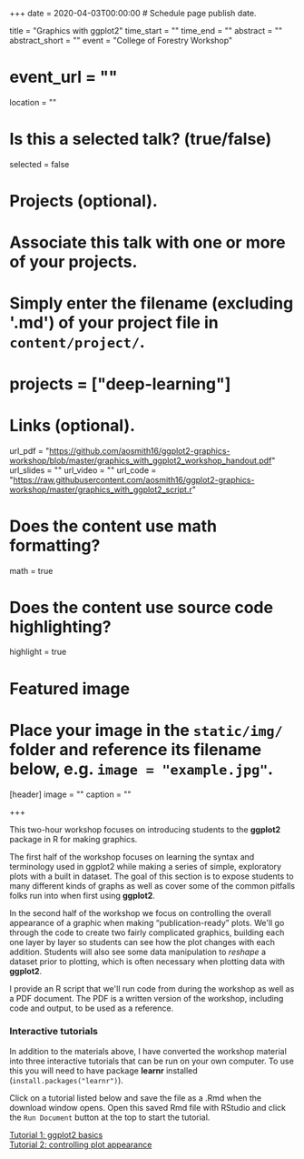 +++
date = 2020-04-03T00:00:00  # Schedule page publish date.

title = "Graphics with ggplot2"
time_start = ""
time_end = ""
abstract = ""
abstract_short = ""
event = "College of Forestry Workshop"
# event_url = ""
location = ""

# Is this a selected talk? (true/false)
selected = false

# Projects (optional).
#   Associate this talk with one or more of your projects.
#   Simply enter the filename (excluding '.md') of your project file in `content/project/`.
# projects = ["deep-learning"]

# Links (optional).
url_pdf = "https://github.com/aosmith16/ggplot2-graphics-workshop/blob/master/graphics_with_ggplot2_workshop_handout.pdf"
url_slides = ""
url_video = ""
url_code = "https://raw.githubusercontent.com/aosmith16/ggplot2-graphics-workshop/master/graphics_with_ggplot2_script.r"

# Does the content use math formatting?
math = true

# Does the content use source code highlighting?
highlight = true

# Featured image
# Place your image in the `static/img/` folder and reference its filename below, e.g. `image = "example.jpg"`.
[header]
image = ""
caption = ""

+++

This two-hour workshop focuses on introducing students to the **ggplot2** package in R for making graphics. 

The first half of the workshop focuses on learning the syntax and terminology used in ggplot2 while making a series of simple, exploratory plots with a built in dataset.  The goal of this section is to expose students to many different kinds of graphs as well as cover some of the common pitfalls folks run into when first using **ggplot2**.

In the second half of the workshop we focus on controlling the overall appearance of a graphic when making “publication-ready” plots.  We'll go through the code to create two fairly complicated graphics, building each one layer by layer so students can see how the plot changes with each addition.  Students will also see some data manipulation to *reshape* a dataset prior to plotting, which is often necessary when plotting data with **ggplot2**.   

I provide an R script that we'll run code from during the workshop as well as a PDF document.  The PDF is a written version of the workshop, including code and output, to be used as a reference.

### Interactive tutorials

In addition to the materials above, I have converted the workshop material into three interactive tutorials that can be run on your own computer.  To use this you will need to have package **learnr** installed (`install.packages("learnr")`).  

Click on a tutorial listed below and save the file as a .Rmd when the download window opens.  Open this saved Rmd file with RStudio and click the `Run Document` button at the top to start the tutorial.

<a href="/files/tutorials/part1_ggplot2_basics.Rmd" download="tutorial1_ggplot2_basics.Rmd">Tutorial 1: ggplot2 basics</a>  
<a href="/files/tutorials/part2.1_polishing_raw_data.Rmd" download="tutorial2_ggplot2_appearance.Rmd">Tutorial 2: controlling plot appearance</a>  
